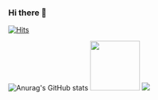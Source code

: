 ### Hi there 👋
[![Hits](https://hits.seeyoufarm.com/api/count/incr/badge.svg?url=https%3A%2F%2Fgithub.com%2Fwkdtjrrms0&count_bg=%23703031&title_bg=%23433E31&icon=github.svg&icon_color=%23FFFFFF&title=Visit&edge_flat=false)](https://hits.seeyoufarm.com)

<!--
**wkdtjrrms0/wkdtjrrms0** is a ✨ _special_ ✨ repository because its `README.md` (this file) appears on your GitHub profile.

Here are some ideas to get you started:

- 🔭 I’m currently working on ...
- 🌱 I’m currently learning ...
- 👯 I’m looking to collaborate on ...
- 🤔 I’m looking for help with ...
- 💬 Ask me about ...
- 📫 How to reach me: ...
- 😄 Pronouns: ...
- ⚡ Fun fact: ...
-->
![Anurag's GitHub stats](https://github-readme-stats.vercel.app/api?username=wkdtjrrms0&show_icons=true&theme=dark)
<img width = 100px src="https://github-readme-stats.vercel.app/api?username=wkdtjrrms0">
<img src="http://mazassumnida.wtf/api/v2/generate_badge?boj=wkdtjrrms0">

